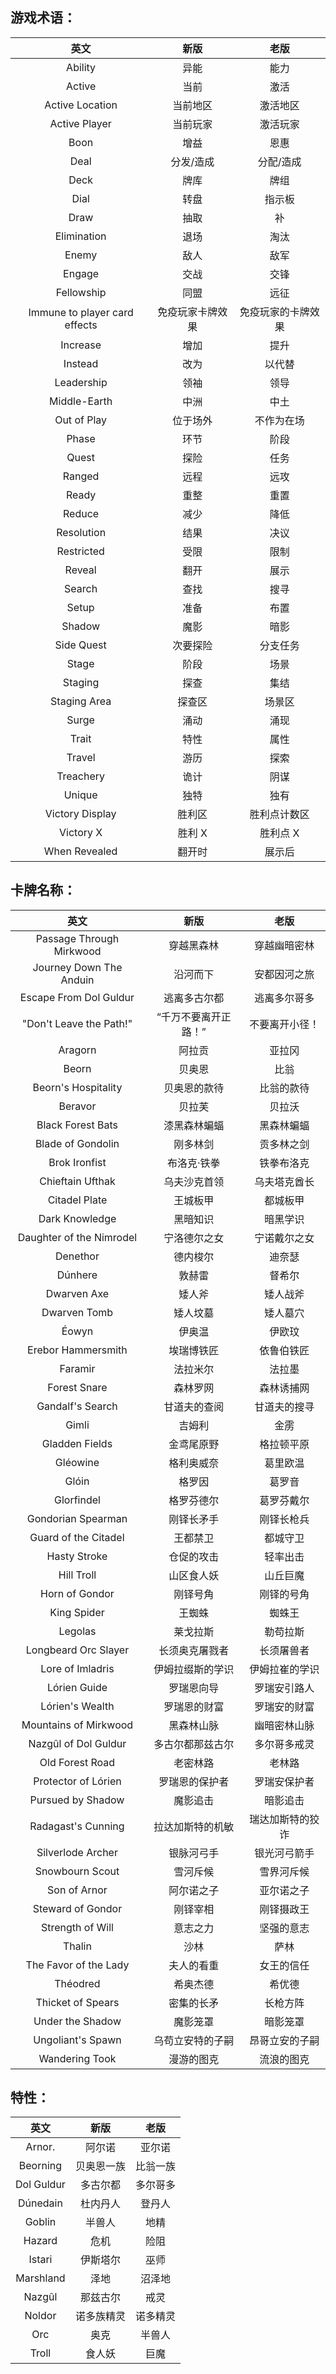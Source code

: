 游戏术语：
-----------------

|  英文  |  新版  |  老版  |
|:------:|:------:|:------:|
|  Ability  |  异能  |  能力  |
|  Active  |  当前  |  激活  |
|  Active Location  |  当前地区  |  激活地区  |
|  Active Player  |  当前玩家  |  激活玩家  |
|  Boon  |  增益  |  恩惠  |
|  Deal  |  分发/造成  |  分配/造成  |
|  Deck  |  牌库  |  牌组  |
|  Dial  |  转盘  |  指示板  |
|  Draw  |  抽取  |  补  |
|  Elimination  |  退场  |  淘汰  |
|  Enemy  |  敌人  |  敌军  |
|  Engage  |  交战  |  交锋  |
|  Fellowship  |  同盟  |  远征  |
|  Immune to player card effects  |  免疫玩家卡牌效果  |  免疫玩家的卡牌效果  |
|  Increase  |  增加  |  提升  |
|  Instead  |  改为  |  以代替  |
|  Leadership  |  领袖  |  领导  |
|  Middle-Earth  |  中洲  |  中土  |
|  Out of Play  |  位于场外  |  不作为在场  |
|  Phase  |  环节  |  阶段  |
|  Quest  |  探险  |  任务  |
|  Ranged  |  远程  |  远攻  |
|  Ready  |  重整  |  重置  |
|  Reduce  |  减少  |  降低  |
|  Resolution  |  结果  |  决议  |
|  Restricted  |  受限  |  限制  |
|  Reveal  |  翻开  |  展示  |
|  Search  |  查找  |  搜寻  |
|  Setup  |  准备  |  布置  |
|  Shadow  |  魔影  |  暗影  |
|  Side Quest  |  次要探险  |  分支任务  |
|  Stage  |  阶段  |  场景  |
|  Staging  |  探查  |  集结  |
|  Staging Area  |  探查区  |  场景区  |
|  Surge  |  涌动  |  涌现  |
|  Trait  |  特性  |  属性  |
|  Travel  |  游历  |  探索  |
|  Treachery  |  诡计  |  阴谋  |
|  Unique  |  独特  |  独有  |
|  Victory Display  |  胜利区  |  胜利点计数区  |
|  Victory X  |  胜利 X  |  胜利点 X  |
|  When Revealed  |  翻开时  |  展示后  |

卡牌名称：
-----------------------

|  英文  |  新版  |  老版  |
|:------:|:------:|:------:|
|  Passage Through Mirkwood  |  穿越黑森林  |  穿越幽暗密林  |
|  Journey Down The Anduin  |  沿河而下  |  安都因河之旅  |
|  Escape From Dol Guldur  |  逃离多古尔都  |  逃离多尔哥多  |
|  "Don't Leave the Path!"  |  “千万不要离开正路！”  |  不要离开小径！  |
|  Aragorn  |  阿拉贡  |  亚拉冈  |
|  Beorn  |  贝奥恩  |  比翁  |
|  Beorn's Hospitality  |  贝奥恩的款待  |  比翁的款待  |
|  Beravor  |  贝拉芙  |  贝拉沃  |
|  Black Forest Bats  |  漆黑森林蝙蝠  |  黑森林蝙蝠  |
|  Blade of Gondolin  |  刚多林剑  |  贡多林之剑  |
|  Brok Ironfist  |  布洛克·铁拳  |  铁拳布洛克  |
|  Chieftain Ufthak  |  乌夫沙克首领  |  乌夫塔克酋长  |
|  Citadel Plate  |  王城板甲  |  都城板甲  |
|  Dark Knowledge  |  黑暗知识  |  暗黑学识  |
|  Daughter of the Nimrodel  |  宁洛德尔之女  |  宁诺戴尔之女  |
|  Denethor  |  德内梭尔  |  迪奈瑟  |
|  Dúnhere  |  敦赫雷  |  督希尔  |
|  Dwarven Axe  |  矮人斧  |  矮人战斧  |
|  Dwarven Tomb  |  矮人坟墓  |  矮人墓穴  |
|  Éowyn  |  伊奥温  |  伊欧玟  |
|  Erebor Hammersmith  |  埃瑞博铁匠  |  依鲁伯铁匠  |
|  Faramir  |  法拉米尔  |  法拉墨  |
|  Forest Snare  |  森林罗网  |  森林诱捕网  |
|  Gandalf's Search  |  甘道夫的查阅  |  甘道夫的搜寻  |
|  Gimli  |  吉姆利  |  金雳  |
|  Gladden Fields  |  金鸢尾原野  |  格拉顿平原  |
|  Gléowine  |  格利奥威奈  |  葛里欧温  |
|  Glóin  |  格罗因  |  葛罗音  |
|  Glorfindel  |  格罗芬德尔  |  葛罗芬戴尔  |
|  Gondorian Spearman  |  刚铎长矛手  |  刚铎长枪兵  |
|  Guard of the Citadel  |  王都禁卫  |  都城守卫  |
|  Hasty Stroke  |  仓促的攻击  |  轻率出击  |
|  Hill Troll  |  山区食人妖  |  山丘巨魔  |
|  Horn of Gondor  |  刚铎号角  |  刚铎的号角  |
|  King Spider  |  王蜘蛛  |  蜘蛛王  |
|  Legolas  |  莱戈拉斯  |  勒苟拉斯  |
|  Longbeard Orc Slayer  |  长须奥克屠戮者  |  长须屠兽者  |
|  Lore of Imladris  |  伊姆拉缀斯的学识  |  伊姆拉崔的学识  |
|  Lórien Guide  |  罗瑞恩向导  |  罗瑞安引路人  |
|  Lórien's Wealth  |  罗瑞恩的财富  |  罗瑞安的财富  |
|  Mountains of Mirkwood  |  黑森林山脉  |  幽暗密林山脉  |
|  Nazgûl of Dol Guldur  |  多古尔都那兹古尔  |  多尔哥多戒灵  |
|  Old Forest Road  |  老密林路  |  老林路  |
|  Protector of Lórien  |  罗瑞恩的保护者  |  罗瑞安保护者  |
|  Pursued by Shadow  |  魔影追击  |  暗影追击  |
|  Radagast's Cunning  |  拉达加斯特的机敏  |  瑞达加斯特的狡诈  |
|  Silverlode Archer  |  银脉河弓手  |  银光河弓箭手  |
|  Snowbourn Scout  |  雪河斥候  |  雪界河斥候  |
|  Son of Arnor  |  阿尔诺之子  |  亚尔诺之子  |
|  Steward of Gondor  |  刚铎宰相  |  刚铎摄政王  |
|  Strength of Will  |  意志之力  |  坚强的意志  |
|  Thalin  |  沙林  |  萨林  |
|  The Favor of the Lady  |  夫人的看重  |  女王的信任  |
|  Théodred  |  希奥杰德  |  希优德  |
|  Thicket of Spears  |  密集的长矛  |  长枪方阵  |
|  Under the Shadow  |  魔影笼罩  |  暗影笼罩  |
|  Ungoliant's Spawn  |  乌苟立安特的子嗣  |  昂哥立安的子嗣  |
|  Wandering Took  |  漫游的图克  |  流浪的图克  |

特性：
--------------------

|  英文  |  新版  |  老版  |
|:------:|:------:|:------:|
|  Arnor.  |  阿尔诺  |  亚尔诺  |
|  Beorning  |  贝奥恩一族  |  比翁一族  |
|  Dol Guldur  |  多古尔都  |  多尔哥多  |
|  Dúnedain  |  杜内丹人  |  登丹人  |
|  Goblin  |  半兽人  |  地精  |
|  Hazard  |  危机  |  险阻  |
|  Istari  |  伊斯塔尔  |  巫师  |
|  Marshland  |  泽地  |  沼泽地  |
|  Nazgûl  |  那兹古尔  |  戒灵  |
|  Noldor  |  诺多族精灵  |  诺多精灵  |
|  Orc  |  奥克  |  半兽人  |
|  Troll  |  食人妖  |  巨魔  |